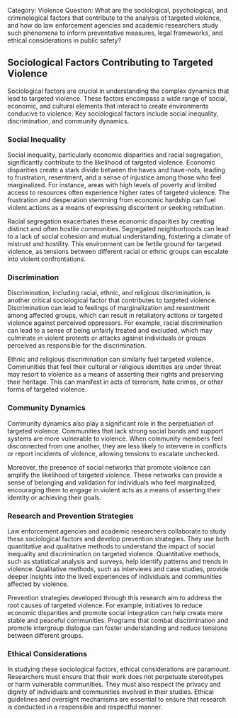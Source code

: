 Category: Violence
Question: What are the sociological, psychological, and criminological factors that contribute to the analysis of targeted violence, and how do law enforcement agencies and academic researchers study such phenomena to inform preventative measures, legal frameworks, and ethical considerations in public safety?


## Sociological Factors Contributing to Targeted Violence

Sociological factors are crucial in understanding the complex dynamics that lead to targeted violence. These factors encompass a wide range of social, economic, and cultural elements that interact to create environments conducive to violence. Key sociological factors include social inequality, discrimination, and community dynamics.

### Social Inequality

Social inequality, particularly economic disparities and racial segregation, significantly contribute to the likelihood of targeted violence. Economic disparities create a stark divide between the haves and have-nots, leading to frustration, resentment, and a sense of injustice among those who feel marginalized. For instance, areas with high levels of poverty and limited access to resources often experience higher rates of targeted violence. The frustration and desperation stemming from economic hardship can fuel violent actions as a means of expressing discontent or seeking retribution.

Racial segregation exacerbates these economic disparities by creating distinct and often hostile communities. Segregated neighborhoods can lead to a lack of social cohesion and mutual understanding, fostering a climate of mistrust and hostility. This environment can be fertile ground for targeted violence, as tensions between different racial or ethnic groups can escalate into violent confrontations.

### Discrimination

Discrimination, including racial, ethnic, and religious discrimination, is another critical sociological factor that contributes to targeted violence. Discrimination can lead to feelings of marginalization and resentment among affected groups, which can result in retaliatory actions or targeted violence against perceived oppressors. For example, racial discrimination can lead to a sense of being unfairly treated and excluded, which may culminate in violent protests or attacks against individuals or groups perceived as responsible for the discrimination.

Ethnic and religious discrimination can similarly fuel targeted violence. Communities that feel their cultural or religious identities are under threat may resort to violence as a means of asserting their rights and preserving their heritage. This can manifest in acts of terrorism, hate crimes, or other forms of targeted violence.

### Community Dynamics

Community dynamics also play a significant role in the perpetuation of targeted violence. Communities that lack strong social bonds and support systems are more vulnerable to violence. When community members feel disconnected from one another, they are less likely to intervene in conflicts or report incidents of violence, allowing tensions to escalate unchecked.

Moreover, the presence of social networks that promote violence can amplify the likelihood of targeted violence. These networks can provide a sense of belonging and validation for individuals who feel marginalized, encouraging them to engage in violent acts as a means of asserting their identity or achieving their goals.

### Research and Prevention Strategies

Law enforcement agencies and academic researchers collaborate to study these sociological factors and develop prevention strategies. They use both quantitative and qualitative methods to understand the impact of social inequality and discrimination on targeted violence. Quantitative methods, such as statistical analysis and surveys, help identify patterns and trends in violence. Qualitative methods, such as interviews and case studies, provide deeper insights into the lived experiences of individuals and communities affected by violence.

Prevention strategies developed through this research aim to address the root causes of targeted violence. For example, initiatives to reduce economic disparities and promote social integration can help create more stable and peaceful communities. Programs that combat discrimination and promote intergroup dialogue can foster understanding and reduce tensions between different groups.

### Ethical Considerations

In studying these sociological factors, ethical considerations are paramount. Researchers must ensure that their work does not perpetuate stereotypes or harm vulnerable communities. They must also respect the privacy and dignity of individuals and communities involved in their studies. Ethical guidelines and oversight mechanisms are essential to ensure that research is conducted in a responsible and respectful manner.

